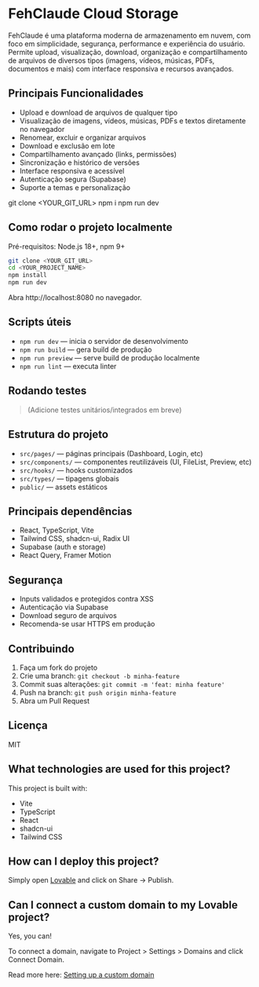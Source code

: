 
# FehClaude Cloud Storage

FehClaude é uma plataforma moderna de armazenamento em nuvem, com foco em simplicidade, segurança, performance e experiência do usuário. Permite upload, visualização, download, organização e compartilhamento de arquivos de diversos tipos (imagens, vídeos, músicas, PDFs, documentos e mais) com interface responsiva e recursos avançados.


## Principais Funcionalidades

- Upload e download de arquivos de qualquer tipo
- Visualização de imagens, vídeos, músicas, PDFs e textos diretamente no navegador
- Renomear, excluir e organizar arquivos
- Download e exclusão em lote
- Compartilhamento avançado (links, permissões)
- Sincronização e histórico de versões
- Interface responsiva e acessível
- Autenticação segura (Supabase)
- Suporte a temas e personalização

git clone <YOUR_GIT_URL>
npm i
npm run dev

## Como rodar o projeto localmente

Pré-requisitos: Node.js 18+, npm 9+

```sh
git clone <YOUR_GIT_URL>
cd <YOUR_PROJECT_NAME>
npm install
npm run dev
```

Abra http://localhost:8080 no navegador.

## Scripts úteis

- `npm run dev` — inicia o servidor de desenvolvimento
- `npm run build` — gera build de produção
- `npm run preview` — serve build de produção localmente
- `npm run lint` — executa linter

## Rodando testes

> (Adicione testes unitários/integrados em breve)

## Estrutura do projeto

- `src/pages/` — páginas principais (Dashboard, Login, etc)
- `src/components/` — componentes reutilizáveis (UI, FileList, Preview, etc)
- `src/hooks/` — hooks customizados
- `src/types/` — tipagens globais
- `public/` — assets estáticos

## Principais dependências

- React, TypeScript, Vite
- Tailwind CSS, shadcn-ui, Radix UI
- Supabase (auth e storage)
- React Query, Framer Motion

## Segurança

- Inputs validados e protegidos contra XSS
- Autenticação via Supabase
- Download seguro de arquivos
- Recomenda-se usar HTTPS em produção

## Contribuindo

1. Faça um fork do projeto
2. Crie uma branch: `git checkout -b minha-feature`
3. Commit suas alterações: `git commit -m 'feat: minha feature'`
4. Push na branch: `git push origin minha-feature`
5. Abra um Pull Request

## Licença

MIT

## What technologies are used for this project?

This project is built with:

- Vite
- TypeScript
- React
- shadcn-ui
- Tailwind CSS

## How can I deploy this project?

Simply open [Lovable](https://lovable.dev/projects/6eef339e-c514-4d17-a4b9-02e353947436) and click on Share -> Publish.

## Can I connect a custom domain to my Lovable project?

Yes, you can!

To connect a domain, navigate to Project > Settings > Domains and click Connect Domain.

Read more here: [Setting up a custom domain](https://docs.lovable.dev/tips-tricks/custom-domain#step-by-step-guide)
